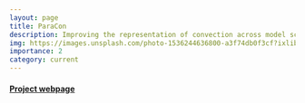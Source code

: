 ```yaml
---
layout: page
title: ParaCon
description: Improving the representation of convection across model scales
img: https://images.unsplash.com/photo-1536244636800-a3f74db0f3cf?ixlib=rb-1.2.1&ixid=MnwxMjA3fDB8MHxwaG90by1wYWdlfHx8fGVufDB8fHx8&auto=format&fit=crop&w=1584&q=80
importance: 2
category: current
---
```


#### [Project webpage](https://www.metoffice.gov.uk/research/approach/collaboration/paracon)
